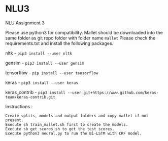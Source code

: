 # NLU3
NLU Assignment 3

Please use python3 for compatibility.
Mallet should be downloaded into the same folder as git repo folder with folder name `mallet`
Please check the requirements.txt and install the following packages.

nltk - `pip3 install --user nltk`

gensim - `pip3 install --user gensim`

tensorflow - `pip install --user tensorflow`

keras - `pip3 install --user keras`

keras_contrib - `pip3 install --user git+https://www.github.com/keras-team/keras-contrib.git`

Instructions :

    Create splits, models and output folders and copy mallet if not present.
    Execute sh train_mallet.sh first to create the models.
    Execute sh get_scores.sh to get the test scores.
    Execute python3 neural.py to run the Bi-LSTM with CRF model.

